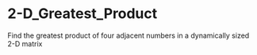 # 2-D_Greatest_Product
Find the greatest product of four adjacent numbers in a dynamically sized 2-D matrix
